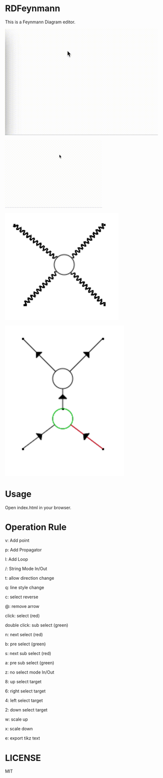 # RDFeynmann

This is a Feynmann Diagram editor.

![Demo mov](demo.gif)

![Demo2 mov](demo2.gif)

![sample png](sample.png)

![sample2 png](sample2.png)


# Usage

Open index.html in your browser.

# Operation Rule

v: Add point

p: Add Propagator

l: Add Loop

/: String Mode In/Out

t: allow direction change

q: line style change

c: select reverse

@: remove arrow

click: select (red)

double click: sub select (green)

n: next select (red)

b: pre select (green)

s: next sub select (red)

a: pre sub select (green)

z: no select mode In/Out

8: up select target

6: right select target

4: left select target

2: down select target

w: scale up

x: scale down

e: export tikz text

# LICENSE
MIT